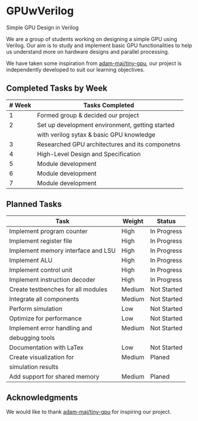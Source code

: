 # GPUwVerilog
Simple GPU Design in Verilog

We are a group of students working on designing a simple GPU using Verilog. Our aim is to study and implement basic GPU functionalities to help us understand more on hardware designs and parallel processing.

We have taken some inspiration from [adam-maj/tiny-gpu](https://github.com/adam-maj/tiny-gpu), our project is independently developed to suit our learning objectives.

## Completed Tasks by Week

|# Week | Tasks Completed                                |
|------|-------------------------------------------------|
| 1    | Formed group & decided our project              |
| 2    | Set up development environment, getting started |
|      | with verilog sytax & basic GPU knowledge        |
| 3    | Researched GPU architectures and its componetns |
| 4    | High-Level Design and Specification             |
| 5    | Module development                              |
| 6    | Module development                              |
| 7    | Module development                              |

## Planned Tasks

| Task                               | Weight | Status       |
|------------------------------------|--------|--------------|
| Implement program counter          | High   | In Progress  |
| Implement register file            | High   | In Progress  |
| Implement memory interface and LSU | High   | In Progress  |
| Implement ALU                      | High   | In Progress  |
| Implement control unit             | High   | In Progress  |
| Implement instruction decoder      | High   | In Progress  |
| Create testbenches for all modules | Medium | Not Started  |
| Integrate all components           | Medium | Not Started  |
| Perform simulation                 | Low    | Not Started  |
| Optimize for performance           | Low    | Not Started  |
| Implement error handling and       | Medium | Not Started  |
| debugging tools                    |        |              |
| Documentation with LaTex           | Low    | Not Started  |
| Create visualization for           | Medium	| Planed       |
| simulation results                 |        |              |
| Add support for shared memory      | Medium	| Planed       |

## Acknowledgments

We would like to thank [adam-maj/tiny-gpu](https://github.com/adam-maj/tiny-gpu) for inspiring our project.
